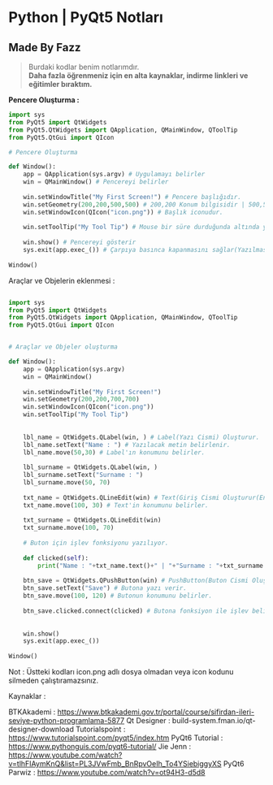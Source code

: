 # Python | PyQt5 Notları

## Made By Fazz

> Burdaki kodlar benim notlarımdır.<br>
> **Daha fazla öğrenmeniz için en alta kaynaklar, indirme linkleri ve eğitimler bıraktım.**


**Pencere Oluşturma :**
```python
import sys
from PyQt5 import QtWidgets
from PyQt5.QtWidgets import QApplication, QMainWindow, QToolTip
from PyQt5.QtGui import QIcon

# Pencere Oluşturma

def Window():
    app = QApplication(sys.argv) # Uygulamayı belirler
    win = QMainWindow() # Pencereyi belirler
    
    win.setWindowTitle("My First Screen!") # Pencere başlığıdır.
    win.setGeometry(200,200,500,500) # 200,200 Konum bilgisidir | 500,500 Pencere boyutu
    win.setWindowIcon(QIcon("icon.png")) # Başlık iconudur.
    
    win.setToolTip("My Tool Tip") # Mouse bir süre durduğunda altında yazı belirir.
    
    win.show() # Pencereyi gösterir
    sys.exit(app.exec_()) # Çarpıya basınca kapanmasını sağlar(Yazılması zorunludur.)
    
Window()

```

Araçlar ve Objelerin eklenmesi :

```python

import sys
from PyQt5 import QtWidgets
from PyQt5.QtWidgets import QApplication, QMainWindow, QToolTip
from PyQt5.QtGui import QIcon


# Araçlar ve Objeler oluşturma

def Window():
    app = QApplication(sys.argv)
    win = QMainWindow()
    
    win.setWindowTitle("My First Screen!")
    win.setGeometry(200,200,700,700)
    win.setWindowIcon(QIcon("icon.png"))
    win.setToolTip("My Tool Tip")
    
    
    lbl_name = QtWidgets.QLabel(win, ) # Label(Yazı Cismi) Oluşturur. 
    lbl_name.setText("Name : ") # Yazılacak metin belirlenir.
    lbl_name.move(50,30) # Label'ın konumunu belirler.
    
    lbl_surname = QtWidgets.QLabel(win, )
    lbl_surname.setText("Surname : ")
    lbl_surname.move(50, 70)
    
    txt_name = QtWidgets.QLineEdit(win) # Text(Giriş Cismi Oluşturur(Entry)).
    txt_name.move(100, 30) # Text'in konumunu belirler.
    
    txt_surname = QtWidgets.QLineEdit(win)
    txt_surname.move(100, 70)
    
    # Buton için işlev fonksiyonu yazılıyor.
    
    def clicked(self):
        print("Name : "+txt_name.text()+" | "+"Surname : "+txt_surname.text())
    
    btn_save = QtWidgets.QPushButton(win) # PushButton(Buton Cismi Oluşturur).
    btn_save.setText("Save") # Butona yazı verir.
    btn_save.move(100, 120) # Butonun konumunu belirler.
    
    btn_save.clicked.connect(clicked) # Butona fonksiyon ile işlev belirlenir. Parantez içindeki işlev fonksiyonudur.
    
    
    win.show()
    sys.exit(app.exec_())
    
Window()

```

Not : Üstteki kodları icon.png adlı dosya olmadan veya icon kodunu silmeden çalıştıramazsınız.

Kaynaklar :

BTKAkademi : https://www.btkakademi.gov.tr/portal/course/sifirdan-ileri-seviye-python-programlama-5877
Qt Designer  : build-system.fman.io/qt-designer-download
Tutorialspoint : https://www.tutorialspoint.com/pyqt5/index.htm
PyQt6 Tutorial : https://www.pythonguis.com/pyqt6-tutorial/
Jie Jenn : https://www.youtube.com/watch?v=tlhFIAymKnQ&list=PL3JVwFmb_BnRpvOeIh_To4YSiebiggyXS
PyQt6 Parwiz : https://www.youtube.com/watch?v=ot94H3-d5d8

